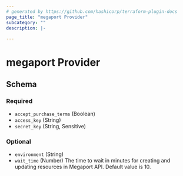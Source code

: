 ```yaml
---
# generated by https://github.com/hashicorp/terraform-plugin-docs
page_title: "megaport Provider"
subcategory: ""
description: |-
  
---
```


# megaport Provider





<!-- schema generated by tfplugindocs -->
## Schema

### Required

- `accept_purchase_terms` (Boolean)
- `access_key` (String)
- `secret_key` (String, Sensitive)

### Optional

- `environment` (String)
- `wait_time` (Number) The time to wait in minutes for creating and updating resources in Megaport API. Default value is 10.
